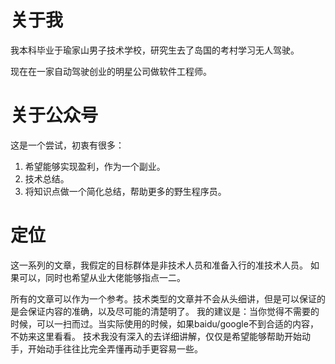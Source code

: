 # 关于我

我本科毕业于瑜家山男子技术学校，研究生去了岛国的考村学习无人驾驶。

现在在一家自动驾驶创业的明星公司做软件工程师。

# 关于公众号

这是一个尝试，初衷有很多：

1. 希望能够实现盈利，作为一个副业。
2. 技术总结。
3. 将知识点做一个简化总结，帮助更多的野生程序员。

# 定位
这一系列的文章，我假定的目标群体是非技术人员和准备入行的准技术人员。
如果可以，同时也希望从业大佬能够指点一二。

所有的文章可以作为一个参考。技术类型的文章并不会从头细讲，但是可以保证的是会保证内容的准确，以及尽可能的清楚明了。
我的建议是：当你觉得不需要的时候，可以一扫而过。当实际使用的时候，如果baidu/google不到合适的内容，不妨来这里看看。
技术我没有深入的去详细讲解，仅仅是希望能够帮助开始动手，开始动手往往比完全弄懂再动手更容易一些。

